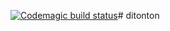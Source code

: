 [![Codemagic build status](https://api.codemagic.io/apps/63af149d507cac0cc6bd87a2/63af149d507cac0cc6bd87a1/status_badge.svg)](https://codemagic.io/apps/63af149d507cac0cc6bd87a2/63af149d507cac0cc6bd87a1/latest_build)# ditonton
